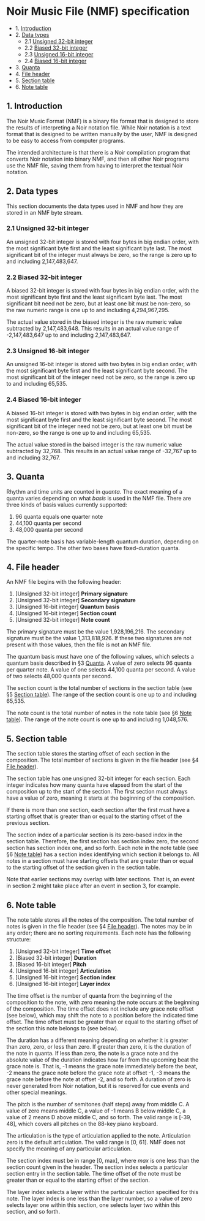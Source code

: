 # Noir Music File (NMF) specification

- &#x200b;1. [Introduction](#mds1)
- &#x200b;2. [Data types](#mds2)
  - &#x200b;2.1 [Unsigned 32-bit integer](#mds2p1)
  - &#x200b;2.2 [Biased 32-bit integer](#mds2p2)
  - &#x200b;2.3 [Unsigned 16-bit integer](#mds2p3)
  - &#x200b;2.4 [Biased 16-bit integer](#mds2p4)
- &#x200b;3. [Quanta](#mds3)
- &#x200b;4. [File header](#mds4)
- &#x200b;5. [Section table](#mds5)
- &#x200b;6. [Note table](#mds6)

## <span id="mds1">1. Introduction</span>

The Noir Music Format (NMF) is a binary file format that is designed to store the results of interpreting a Noir notation file.  While Noir notation is a text format that is designed to be written manually by the user, NMF is designed to be easy to access from computer programs.

The intended architecture is that there is a Noir compilation program that converts Noir notation into binary NMF, and then all other Noir programs use the NMF file, saving them from having to interpret the textual Noir notation.

## <span id="mds2">2. Data types</span>

This section documents the data types used in NMF and how they are stored in an NMF byte stream.

### <span id="mds2p1">2.1 Unsigned 32-bit integer</span>

An unsigned 32-bit integer is stored with four bytes in big endian order, with the most significant byte first and the least significant byte last.  The most significant bit of the integer must always be zero, so the range is zero up to and including 2,147,483,647.

### <span id="mds2p2">2.2 Biased 32-bit integer</span>

A biased 32-bit integer is stored with four bytes in big endian order, with the most significant byte first and the least significant byte last.  The most significant bit need not be zero, but at least one bit must be non-zero, so the raw numeric range is one up to and including 4,294,967,295.

The actual value stored in the biased integer is the raw numeric value subtracted by 2,147,483,648.  This results in an actual value range of -2,147,483,647 up to and including 2,147,483,647.

### <span id="mds2p3">2.3 Unsigned 16-bit integer</span>

An unsigned 16-bit integer is stored with two bytes in big endian order, with the most significant byte first and the least significant byte second.  The most significant bit of the integer need not be zero, so the range is zero up to and including 65,535.

### <span id="mds2p4">2.4 Biased 16-bit integer</span>

A biased 16-bit integer is stored with two bytes in big endian order, with the most significant byte first and the least significant byte second.  The most significant bit of the integer need not be zero, but at least one bit must be non-zero, so the range is one up to and including 65,535.

The actual value stored in the baised integer is the raw numeric value subtracted by 32,768.  This results in an actual value range of -32,767 up to and including 32,767.

## <span id="mds3">3. Quanta</span>

Rhythm and time units are counted in _quanta._  The exact meaning of a quanta varies depending on what _basis_ is used in the NMF file.  There are three kinds of basis values currently supported:

1. 96 quanta equals one quarter note
2. 44,100 quanta per second
3. 48,000 quanta per second

The quarter-note basis has variable-length quantum duration, depending on the specific tempo.  The other two bases have fixed-duration quanta.

## <span id="mds4">4. File header</span>

An NMF file begins with the following header:

1. \[Unsigned 32-bit integer\] __Primary signature__
2. \[Unsigned 32-bit integer\] __Secondary signature__
3. \[Unsigned 16-bit integer\] __Quantum basis__
4. \[Unsigned 16-bit integer\] __Section count__
5. \[Unsigned 32-bit integer\] __Note count__

The primary signature must be the value 1,928,196,216.  The secondary signature must be the value 1,313,818,926.  If these two signatures are not present with those values, then the file is not an NMF file.

The quantum basis must have one of the following values, which selects a quantum basis described in &sect;3 [Quanta](#mds3).  A value of zero selects 96 quanta per quarter note.  A value of one selects 44,100 quanta per second.  A value of two selects 48,000 quanta per second.

The section count is the total number of sections in the section table (see &sect;5 [Section table](#mds5)).  The range of the section count is one up to and including 65,535.

The note count is the total number of notes in the note table (see &sect;6 [Note table](#mds6)).  The range of the note count is one up to and including 1,048,576.

## <span id="mds5">5. Section table</span>

The section table stores the starting offset of each section in the composition.  The total number of sections is given in the file header (see &sect;4 [File header](#mds4)).

The section table has one unsigned 32-bit integer for each section.  Each integer indicates how many quanta have elapsed from the start of the composition up to the start of the section.  The first section must always have a value of zero, meaning it starts at the beginning of the composition.

If there is more than one section, each section after the first must have a starting offset that is greater than or equal to the starting offset of the previous section.

The section index of a particular section is its zero-based index in the section table.  Therefore, the first section has section index zero, the second section has section index one, and so forth.  Each note in the note table (see &sect;6 [Note table](#mds6)) has a section index identifying which section it belongs to.  All notes in a section must have starting offsets that are greater than or equal to the starting offset of the section given in the section table.

Note that earlier sections may overlap with later sections.  That is, an event in section 2 might take place after an event in section 3, for example.

## <span id="mds6">6. Note table</span>

The note table stores all the notes of the composition.  The total number of notes is given in the file header (see &sect;4 [File header](#mds4)).  The notes may be in any order; there are no sorting requirements.  Each note has the following structure:

1. \[Unsigned 32-bit integer\] __Time offset__
2. \[Biased 32-bit integer\] __Duration__
3. \[Biased 16-bit integer\] __Pitch__
4. \[Unsigned 16-bit integer\] __Articulation__
5. \[Unsigned 16-bit integer\] __Section index__
6. \[Unsigned 16-bit integer\] __Layer index__

The time offset is the number of quanta from the beginning of the composition to the note, with zero meaning the note occurs at the beginning of the composition.  The time offset does not include any grace note offset (see below), which may shift the note to a position before the indicated time offset.  The time offset must be greater than or equal to the starting offset of the section this note belongs to (see below).

The duration has a different meaning depending on whether it is greater than zero, zero, or less than zero.  If greater than zero, it is the duration of the note in quanta.  If less than zero, the note is a grace note and the absolute value of the duration indicates how far from the upcoming beat the grace note is.  That is, -1 means the grace note immediately before the beat, -2 means the grace note before the grace note at offset -1, -3 means the grace note before the note at offset -2, and so forth.  A duration of zero is never generated from Noir notation, but it is reserved for cue events and other special meanings.

The pitch is the number of semitones (half steps) away from middle C.  A value of zero means middle C, a value of -1 means B below middle C, a value of 2 means D above middle C, and so forth.  The valid range is \[-39, 48\], which covers all pitches on the 88-key piano keyboard.

The articulation is the type of articulation applied to the note.  Articulation zero is the default articulation.  The valid range is \[0, 61\].  NMF does not specify the meaning of any particular articulation.

The section index must be in range \[0, max\], where _max_ is one less than the section count given in the header.  The section index selects a particular section entry in the section table.  The time offset of the note must be greater than or equal to the starting offset of the section.

The layer index selects a layer within the particular section specified for this note.  The layer index is one less than the layer number, so a value of zero selects layer one within this section, one selects layer two within this section, and so forth.
